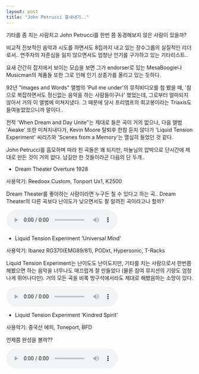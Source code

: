 ```yaml
---
layout: post
title: "John Petrucci 흉내내기.."
---
```



기타를 좀 치는 사람치고 John Petrucci를 한번 쯤 동경해보지 않은 사람이 있을까?

비교적 진보적인 음악과 시도를 하면서도 8집까지 내고 있는 장수그룹의 실질적인 리더로서..
연주자의 자존심을 잃지 않으면서도 엄청난 인기를 구가하고 있는 기타리스트..

요새 간간히 잡지에서 보이는 모습을 보면 그가 endorser로 있는 MesaBoogie나 Musicman의 제품들 또한 그로 인해 인기 상종가를 올리고 있는 듯하다.

92년 "Images and Words" 앨범의 'Pull me under'의 뮤직비디오를 첨 봤을 때, '참으로 복잡하면서도 정신없는 음악을 하는 사람들이구나' 했었는데, 그로부터 얼마되지 않아서 거의 이 앨범에 미쳐지냈다. 그 때문에 당시 프리앰프의 최고봉이라는 Triaxis도 들여놓았었으니까 말이다..

전작 'When Dream and Day Unite"는 제대로 들은 곡이 거의 없으나, 다음 앨범 'Awake' 또한 미쳐지내다가, Kevin Moore 탈퇴후 한참 듣지 않다가 'Liquid Tension Experiment' 씨리즈와 'Scenes from a Memory'는 열심히 들었던 것 같다.

John Petrucci를 흠모하며 따라 친 곡들은 꽤 되지만, 마눌님의 압박으로 단시간에 제대로 만든 것이 거의 없다. 남길만 한 것들이라곤 다음의 단 두개..

- Dream Theater Overture 1928

사용악기: Reedoox Custom, Tonport Ux1, K2500 

Dream Theater를 좋아하는 사람이라면 누구든 칠 수 있다고 하는 곡..
Dream Theater의 다른 곡보다 난이도가 낮으면서도 잘 알려진 곡이라고나 할까?

<audio src="/assets/images/08c7308d057237cdfa3bcd3106f37fc3.mp3" controls preload></audio>


- Liquid Tension Experiment 'Universal Mind'

사용악기: Ibanez RG370(EMG89/81), PODxt, Hypersonic, T-Racks

Liquid Tension Experiment는 난이도도 난이도지만, 기타를 치는 사람으로서 한번쯤 해봤으면 하는
음악을 너무나도 매끄럽게 잘 만들었다 (물론 참여 뮤지션의 기량도 엄청나게 뛰어나다만). 거의 모든 곡을 비록 방구석에서라도 제대로 해봤음하는 소망이 있다.

<audio src="/assets/images/9ecffc7f8941bf2bbb10316b36977632.mp3" controls preload></audio>

- Liquid Tension Experiment 'Kindred Spirit'

사용악기: 중국산 에피, Toneport, BFD

언제쯤 완성을 볼까??

<audio src="/assets/images/c98b25ed4cac5e4f6d06210d1c456ef2.mp3" controls preload></audio>



